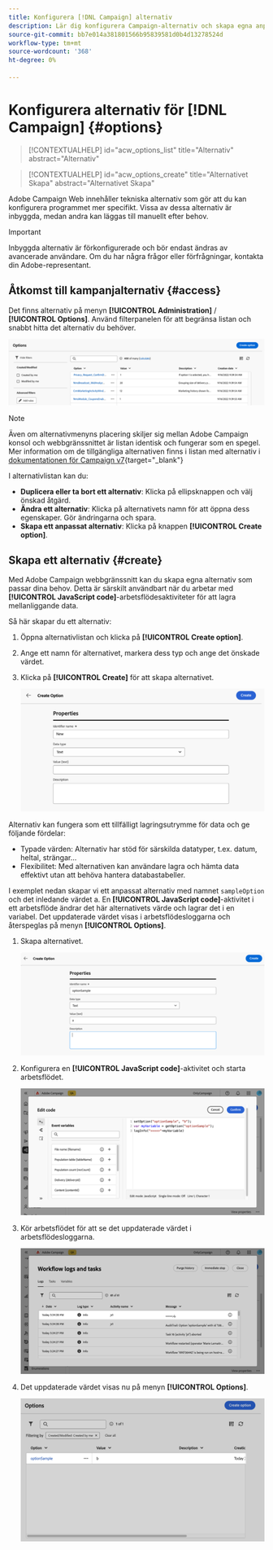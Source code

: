 ```yaml
---
title: Konfigurera [!DNL Campaign] alternativ
description: Lär dig konfigurera Campaign-alternativ och skapa egna anpassade alternativ.
source-git-commit: bb7e014a381801566b95839581d0b4d13278524d
workflow-type: tm+mt
source-wordcount: '368'
ht-degree: 0%

---
```



# Konfigurera alternativ för [!DNL Campaign] {#options}

>[!CONTEXTUALHELP]
>id="acw_options_list"
>title="Alternativ"
>abstract="Alternativ"

>[!CONTEXTUALHELP]
>id="acw_options_create"
>title="Alternativet Skapa"
>abstract="Alternativet Skapa"

Adobe Campaign Web innehåller tekniska alternativ som gör att du kan konfigurera programmet mer specifikt. Vissa av dessa alternativ är inbyggda, medan andra kan läggas till manuellt efter behov.

>[!IMPORTANT]
>
>Inbyggda alternativ är förkonfigurerade och bör endast ändras av avancerade användare. Om du har några frågor eller förfrågningar, kontakta din Adobe-representant.

## Åtkomst till kampanjalternativ {#access}

Det finns alternativ på menyn **[!UICONTROL Administration]** / **[!UICONTROL Options]**. Använd filterpanelen för att begränsa listan och snabbt hitta det alternativ du behöver.

![](assets/options-list.png)

>[!NOTE]
>
>Även om alternativmenyns placering skiljer sig mellan Adobe Campaign konsol och webbgränssnittet är listan identisk och fungerar som en spegel. Mer information om de tillgängliga alternativen finns i listan med alternativ i [dokumentationen för Campaign v7](https://experienceleague.adobe.com/en/docs/campaign-classic/using/installing-campaign-classic/appendices/configuring-campaign-options){target="_blank"}

I alternativlistan kan du:

* **Duplicera eller ta bort ett alternativ**: Klicka på ellipsknappen och välj önskad åtgärd.
* **Ändra ett alternativ**: Klicka på alternativets namn för att öppna dess egenskaper. Gör ändringarna och spara.
* **Skapa ett anpassat alternativ**: Klicka på knappen **[!UICONTROL Create option]**.

## Skapa ett alternativ {#create}

Med Adobe Campaign webbgränssnitt kan du skapa egna alternativ som passar dina behov. Detta är särskilt användbart när du arbetar med **[!UICONTROL JavaScript code]**-arbetsflödesaktiviteter för att lagra mellanliggande data.

Så här skapar du ett alternativ:

1. Öppna alternativlistan och klicka på **[!UICONTROL Create option]**.
1. Ange ett namn för alternativet, markera dess typ och ange det önskade värdet.
1. Klicka på **[!UICONTROL Create]** för att skapa alternativet.

   ![](assets/options-create.png)

Alternativ kan fungera som ett tillfälligt lagringsutrymme för data och ge följande fördelar:

* Typade värden: Alternativ har stöd för särskilda datatyper, t.ex. datum, heltal, strängar...
* Flexibilitet: Med alternativen kan användare lagra och hämta data effektivt utan att behöva hantera databastabeller.

I exemplet nedan skapar vi ett anpassat alternativ med namnet `sampleOption` och det inledande värdet a. En **[!UICONTROL JavaScript code]**-aktivitet i ett arbetsflöde ändrar det här alternativets värde och lagrar det i en variabel. Det uppdaterade värdet visas i arbetsflödesloggarna och återspeglas på menyn **[!UICONTROL Options]**.

1. Skapa alternativet.

   ![](assets/options-sample-create.png)

1. Konfigurera en **[!UICONTROL JavaScript code]**-aktivitet och starta arbetsflödet.

   ![](assets/options-sample-javascript.png)

1. Kör arbetsflödet för att se det uppdaterade värdet i arbetsflödesloggarna.

   ![](assets/options-sample-logs.png)

1. Det uppdaterade värdet visas nu på menyn **[!UICONTROL Options]**.

   ![](assets/options-sample-updated.png)
